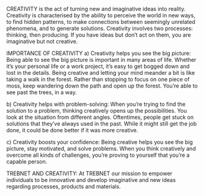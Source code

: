 CREATIVITY is the act of turning new and imaginative ideas into reality. Creativity is characterised by the ability to perceive the world in new ways, to find hidden patterns, to make connections between seemingly unrelated phenomena, and to generate solutions. Creativity involves two processes: thinking, then producing. If you have ideas but don’t act on them, you are imaginative but not creative.


IMPORTANCE OF CREATIVITY 
a) Creativity helps you see the big picture: Being able to see the big picture is important in many areas of life. Whether it’s your personal life or a work project, it’s easy to get bogged down and lost in the details. Being creative and letting your mind meander a bit is like taking a walk in the forest. Rather than stopping to focus on one piece of moss, keep wandering down the path and open up the forest. You’re able to see past the trees, in a way.

b) Creativity helps with problem-solving: When you’re trying to find the solution to a problem, thinking creatively opens up the possibilities. You look at the situation from different angles. Oftentimes, people get stuck on solutions that they’ve always used in the past. While it might still get the job done, it could be done better if it was more creative.

c) Creativity boosts your confidence: Being creative helps you see the big picture, stay motivated, and solve problems. When you think creatively and overcome all kinds of challenges, you’re proving to yourself that you’re a capable person.

TREBNET AND CREATIVITY: At TREBNET our mission to empower individuals to be innovative and develop imaginative and new ideas regarding processes, products and materials.
